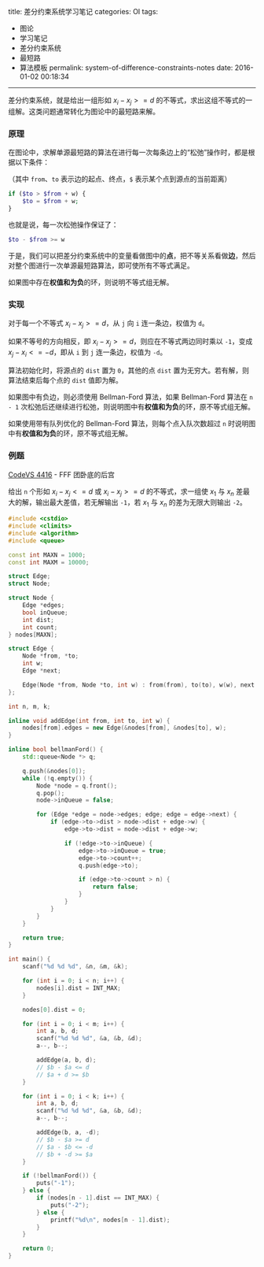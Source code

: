 title: 差分约束系统学习笔记
categories: OI
tags: 
  - 图论
  - 学习笔记
  - 差分约束系统
  - 最短路
  - 算法模板
permalink: system-of-difference-constraints-notes
date: 2016-01-02 00:18:34
---

差分约束系统，就是给出一组形如 $x_i-x_j>=d$ 的不等式，求出这组不等式的一组解。这类问题通常转化为图论中的最短路来解。

<!-- more -->

### 原理
在图论中，求解单源最短路的算法在进行每一次每条边上的“松弛”操作时，都是根据以下条件：

（其中 `from`、`to` 表示边的起点、终点，`$` 表示某个点到源点的当前距离）

```php
if ($to > $from + w) {
    $to = $from + w;
}
```

也就是说，每一次松弛操作保证了：

```php
$to - $from >= w
```

于是，我们可以把差分约束系统中的变量看做图中的**点**，把不等关系看做**边**，然后对整个图进行一次单源最短路算法，即可使所有不等式满足。

如果图中存在**权值和为负**的环，则说明不等式组无解。

### 实现
对于每一个不等式 $x_i-x_j>=d$，从 `j` 向 `i` 连一条边，权值为 `d`。

如果不等号的方向相反，即 $x_i-x_j>=d$，则应在不等式两边同时乘以 `-1`，变成 $x_j-x_i<=-d$，即从 `i` 到 `j` 连一条边，权值为 `-d`。

算法初始化时，将源点的 `dist` 置为 `0`，其他的点 `dist` 置为无穷大。若有解，则算法结束后每个点的 `dist` 值即为解。

如果图中有负边，则必须使用 Bellman-Ford 算法，如果 Bellman-Ford 算法在 `n - 1` 次松弛后还继续进行松弛，则说明图中有**权值和为负**的环，原不等式组无解。

如果使用带有队列优化的 Bellman-Ford 算法，则每个点入队次数超过 `n` 时说明图中有**权值和为负**的环，原不等式组无解。

### 例题
[CodeVS 4416](http://codevs.cn/problem/4416/) - FFF 团卧底的后宫

给出 `n` 个形如 $x_i-x_j<=d$ 或 $x_i-x_j>=d$ 的不等式，求一组使 $x_1$ 与 $x_n$ 差最大的解，输出最大差值，若无解输出 `-1`，若 $x_1$ 与 $x_n$ 的差为无限大则输出 `-2`。

```C++
#include <cstdio>
#include <climits>
#include <algorithm>
#include <queue>

const int MAXN = 1000;
const int MAXM = 10000;

struct Edge;
struct Node;

struct Node {
	Edge *edges;
	bool inQueue;
	int dist;
	int count;
} nodes[MAXN];

struct Edge {
	Node *from, *to;
	int w;
	Edge *next;

	Edge(Node *from, Node *to, int w) : from(from), to(to), w(w), next(from->edges) {}
};

int n, m, k;

inline void addEdge(int from, int to, int w) {
	nodes[from].edges = new Edge(&nodes[from], &nodes[to], w);
}

inline bool bellmanFord() {
	std::queue<Node *> q;

	q.push(&nodes[0]);
	while (!q.empty()) {
		Node *node = q.front();
		q.pop();
		node->inQueue = false;

		for (Edge *edge = node->edges; edge; edge = edge->next) {
			if (edge->to->dist > node->dist + edge->w) {
				edge->to->dist = node->dist + edge->w;

				if (!edge->to->inQueue) {
					edge->to->inQueue = true;
					edge->to->count++;
					q.push(edge->to);

					if (edge->to->count > n) {
						return false;
					}
				}
			}
		}
	}

	return true;
}

int main() {
	scanf("%d %d %d", &n, &m, &k);

	for (int i = 0; i < n; i++) {
		nodes[i].dist = INT_MAX;
	}

	nodes[0].dist = 0;

	for (int i = 0; i < m; i++) {
		int a, b, d;
		scanf("%d %d %d", &a, &b, &d);
		a--, b--;

		addEdge(a, b, d);
		// $b - $a <= d
		// $a + d >= $b
	}

	for (int i = 0; i < k; i++) {
		int a, b, d;
		scanf("%d %d %d", &a, &b, &d);
		a--, b--;

		addEdge(b, a, -d);
		// $b - $a >= d
		// $a - $b <= -d
		// $b + -d >= $a
	}

	if (!bellmanFord()) {
		puts("-1");
	} else {
		if (nodes[n - 1].dist == INT_MAX) {
			puts("-2");
		} else {
			printf("%d\n", nodes[n - 1].dist);
		}
	}

	return 0;
}
```
